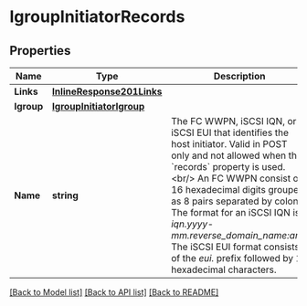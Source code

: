 # IgroupInitiatorRecords

## Properties

Name | Type | Description | Notes
------------ | ------------- | ------------- | -------------
**Links** | [**InlineResponse201Links**](inline_response_201__links.md) |  | [optional] 
**Igroup** | [**IgroupInitiatorIgroup**](igroup_initiator_igroup.md) |  | [optional] 
**Name** | **string** | The FC WWPN, iSCSI IQN, or iSCSI EUI that identifies the host initiator. Valid in POST only and not allowed when the &#x60;records&#x60; property is used.&lt;br/&gt; An FC WWPN consist of 16 hexadecimal digits grouped as 8 pairs separated by colons. The format for an iSCSI IQN is _iqn.yyyy-mm.reverse_domain_name:any_. The iSCSI EUI format consists of the _eui._ prefix followed by 16 hexadecimal characters.  | [optional] 

[[Back to Model list]](../README.md#documentation-for-models) [[Back to API list]](../README.md#documentation-for-api-endpoints) [[Back to README]](../README.md)


